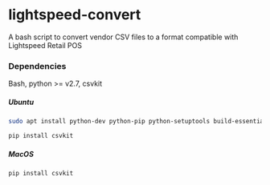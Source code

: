 # lightspeed-convert
A bash script to convert vendor CSV files to a format compatible with Lightspeed Retail POS

### Dependencies

Bash, python >= v2.7, csvkit    

##### Ubuntu
```bash
sudo apt install python-dev python-pip python-setuptools build-essential

pip install csvkit

```

##### MacOS
```bash
pip install csvkit

```
